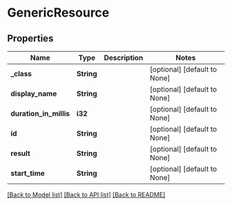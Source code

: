 # GenericResource

## Properties
Name | Type | Description | Notes
------------ | ------------- | ------------- | -------------
**_class** | **String** |  | [optional] [default to None]
**display_name** | **String** |  | [optional] [default to None]
**duration_in_millis** | **i32** |  | [optional] [default to None]
**id** | **String** |  | [optional] [default to None]
**result** | **String** |  | [optional] [default to None]
**start_time** | **String** |  | [optional] [default to None]

[[Back to Model list]](../README.md#documentation-for-models) [[Back to API list]](../README.md#documentation-for-api-endpoints) [[Back to README]](../README.md)


